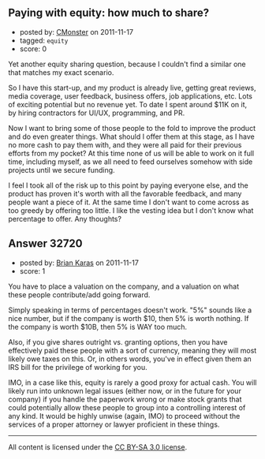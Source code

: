 ## Paying with equity: how much to share?

- posted by: [CMonster](https://stackexchange.com/users/-1/14487-cmonster) on 2011-11-17
- tagged: `equity`
- score: 0

Yet another equity sharing question, because I couldn't find a similar one that matches my exact scenario.

So I have this start-up, and my product is already live, getting great reviews, media coverage, user feedback, business offers, job applications, etc. Lots of exciting potential but no revenue yet. To date I spent around $11K on it, by hiring contractors for UI/UX, programming, and PR. 

Now I want to bring some of those people to the fold to improve the product and do even greater things. What should I offer them at this stage, as I have no more cash to pay them with, and they were all paid for their previous efforts from my pocket? At this time none of us will be able to work on it full time, including myself, as we all need to feed ourselves somehow with side projects until we secure funding.

I feel I took all of the risk up to this point by paying everyone else, and the product has proven it's worth with all the favorable feedback, and many people want a piece of it. At the same time I don't want to come across as too greedy by offering too little. I like the vesting idea but I don't know what percentage to offer. Any thoughts?


## Answer 32720

- posted by: [Brian Karas](https://stackexchange.com/users/-1/8465-brian-karas) on 2011-11-17
- score: 1

You have to place a valuation on the company, and a valuation on what these people contribute/add going forward.

Simply speaking in terms of percentages doesn't work.  "5%" sounds like a nice number, but if the company is worth $10, then 5% is worth nothing.  If the company is worth $10B, then 5% is WAY too much.

Also, if you give shares outright vs. granting options, then you have effectively paid these people with a sort of currency, meaning they will most likely owe taxes on this.  Or, in others words, you've in effect given them an IRS bill for the privilege of working for you.

IMO, in a case like this, equity is rarely a good proxy for actual cash.  You will likely run into unknown legal issues (either now, or in the future for your company) if you handle the paperwork wrong or make stock grants that could potentially allow these people to group into a controlling interest of any kind.  It would be highly unwise (again, IMO) to proceed without the services of a proper attorney or lawyer proficient in these things.



---

All content is licensed under the [CC BY-SA 3.0 license](https://creativecommons.org/licenses/by-sa/3.0/).

